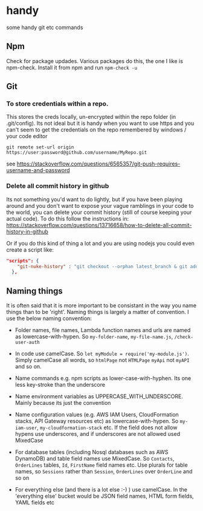 # handy
some handy git etc commands

## Npm

Check for package updades. Various packages do this, the one I like is npm-check.  Install it from npm and run `npm-check -u`

## Git

### To store credentials within a repo.  

This stores the creds locally, un-encrypted within the repo folder (in .git/config).  Its not ideal but it is handy when you want to use https and you can't seem to get the credentials on the repo remembered by windows / your code editor

`git remote set-url origin https://user:password@github.com/username/MyRepo.git`

see https://stackoverflow.com/questions/6565357/git-push-requires-username-and-password

### Delete all commit history in github

Its not something you'd want to do lightly, but if you have been playing around and you don't want to expose your vague ramblings in your code to the world, you can delete your commit history (still of course keeping your actual code).  To do this follow the instructions in:
https://stackoverflow.com/questions/13716658/how-to-delete-all-commit-history-in-github

Or if you do this kind of thing a lot and you are using nodejs you could even create a script like:
````json
"scripts": {
    "git-nuke-history" : "git checkout --orphan latest_branch & git add -A & git commit -am \"nuke\" & git branch -D master &  git branch -m master & git push -f origin master"
  },
  ````
  
  ## Naming things
  
It is often said that it is more important to be consistant in the way you name things than to be 'right'.  Naming things is largely a matter of convention.  I use the below naming convention:

- Folder names, file names, Lambda function names and urls are named as lowercase-with-hypen.  So `my-folder-name`, `my-file-name.js`, `/check-user-auth`
- In code use camelCase.  So `let myModule = require('my-module.js')`.  Simply camelCase all words, so `htmlPage` not `HTMLPage` `myApi` not `myAPI` and so on.
- Name commands e.g. npm scripts as lower-case-with-hyphen.   Its one less key-stroke than the underscore
- Name environment variables as UPPERCASE_WITH_UNDERSCORE.  Mainly because its just the convention
- Name configuration values (e.g. AWS IAM Users, CloudFormation stacks, API Gateway resources etc) as lowercase-with-hypen.  So `my-iam-user`, `my-cloudformation-stack` etc.  If the field does not allow hypens use underscores, and if underscores are not allowed used MixedCase

- For database tables (including Nosql databases such as AWS DynamoDB) and table field names use MixedCase.  So `Contacts`, `OrderLines` tables, `Id`, `FirstName` field names etc.  Use plurals for table names, so `Sessions` rather than `Session`, `OrderLines` over `OrderLine` and so on


- For everything else (and there is a lot else :-) )  use camelCase.  In the 'everything else' bucket would be JSON field names, HTML form fields, YAML fields etc


